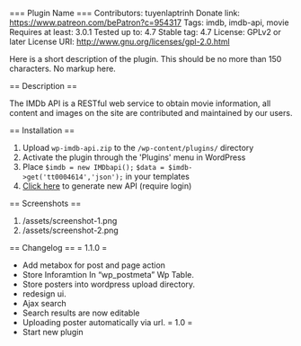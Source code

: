 === Plugin Name ===
Contributors: tuyenlaptrinh
Donate link: https://www.patreon.com/bePatron?c=954317
Tags: imdb, imdb-api, movie
Requires at least: 3.0.1
Tested up to: 4.7
Stable tag: 4.7
License: GPLv2 or later
License URI: http://www.gnu.org/licenses/gpl-2.0.html
 
Here is a short description of the plugin.  This should be no more than 150 characters.  No markup here.
 
== Description ==
 
The IMDb API is a RESTful web service to obtain movie information, all content and images on the site are contributed and maintained by our users.

 
== Installation ==

1. Upload `wp-imdb-api.zip` to the `/wp-content/plugins/` directory
1. Activate the plugin through the 'Plugins' menu in WordPress
1. Place
`$imdb = new IMDbapi();`
`$data = $imdb->get('tt0004614','json');`
in your templates
4. [Click here](http://imdbapi.net/user/api "Generate new API") to generate new API (require login)

== Screenshots ==
 
1. /assets/screenshot-1.png
1. /assets/screenshot-2.png
 
== Changelog ==
= 1.1.0 =
* Add metabox for post and page action
* Store Inforamtion In “wp_postmeta” Wp Table.
* Store posters into wordpress upload directory.
* redesign ui.
* Ajax search
* Search results are now editable
* Uploading poster automatically via url.
= 1.0 =
* Start new plugin